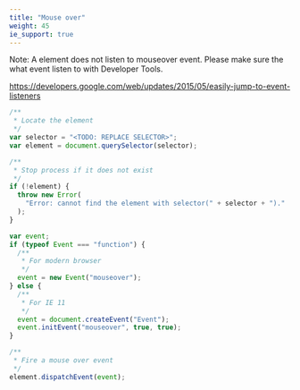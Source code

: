 ```yaml
---
title: "Mouse over"
weight: 45
ie_support: true
---
```


Note: A element does not listen to mouseover event. Please make sure the what event listen to with Developer Tools.

https://developers.google.com/web/updates/2015/05/easily-jump-to-event-listeners

```js
/**
 * Locate the element
 */
var selector = "<TODO: REPLACE SELECTOR>";
var element = document.querySelector(selector);

/**
 * Stop process if it does not exist
 */
if (!element) {
  throw new Error(
    "Error: cannot find the element with selector(" + selector + ")."
  );
}

var event;
if (typeof Event === "function") {
  /**
   * For modern browser
   */
  event = new Event("mouseover");
} else {
  /**
   * For IE 11
   */
  event = document.createEvent("Event");
  event.initEvent("mouseover", true, true);
}

/**
 * Fire a mouse over event
 */
element.dispatchEvent(event);
```

